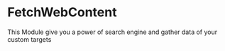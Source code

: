 # FetchWebContent
This Module give you a power of search engine and  gather data of your custom targets
